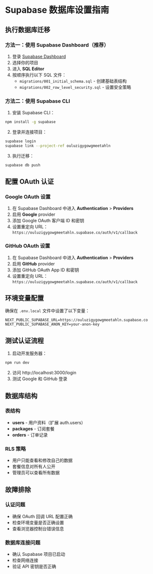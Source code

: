 # Supabase 数据库设置指南

## 执行数据库迁移

### 方法一：使用 Supabase Dashboard（推荐）

1. 登录 [Supabase Dashboard](https://supabase.com/dashboard)
2. 选择你的项目
3. 进入 **SQL Editor**
4. 按顺序执行以下 SQL 文件：
   - `migrations/001_initial_schema.sql` - 创建基础表结构
   - `migrations/002_row_level_security.sql` - 设置安全策略

### 方法二：使用 Supabase CLI

1. 安装 Supabase CLI：
```bash
npm install -g supabase
```

2. 登录并连接项目：
```bash
supabase login
supabase link --project-ref ouluzigygowgmeetahln
```

3. 执行迁移：
```bash
supabase db push
```

## 配置 OAuth 认证

### Google OAuth 设置

1. 在 Supabase Dashboard 中进入 **Authentication** > **Providers**
2. 启用 **Google** provider
3. 添加 Google OAuth 客户端 ID 和密钥
4. 设置重定向 URL：`https://ouluzigygowgmeetahln.supabase.co/auth/v1/callback`

### GitHub OAuth 设置

1. 在 Supabase Dashboard 中进入 **Authentication** > **Providers**
2. 启用 **GitHub** provider
3. 添加 GitHub OAuth App ID 和密钥
4. 设置重定向 URL：`https://ouluzigygowgmeetahln.supabase.co/auth/v1/callback`

## 环境变量配置

确保在 `.env.local` 文件中设置了以下变量：

```env
NEXT_PUBLIC_SUPABASE_URL=https://ouluzigygowgmeetahln.supabase.co
NEXT_PUBLIC_SUPABASE_ANON_KEY=your-anon-key
```

## 测试认证流程

1. 启动开发服务器：
```bash
npm run dev
```

2. 访问 http://localhost:3000/login
3. 测试 Google 和 GitHub 登录

## 数据库结构

### 表结构

- **users** - 用户资料（扩展 auth.users）
- **packages** - 订阅套餐
- **orders** - 订单记录

### RLS 策略

- 用户只能查看和修改自己的数据
- 套餐信息对所有人公开
- 管理员可以查看所有数据

## 故障排除

### 认证问题

- 确保 OAuth 回调 URL 配置正确
- 检查环境变量是否正确设置
- 查看浏览器控制台错误信息

### 数据库连接问题

- 确认 Supabase 项目已启动
- 检查网络连接
- 验证 API 密钥是否正确